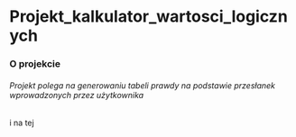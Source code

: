 # Projekt_kalkulator_wartosci_logicznych 


### O projekcie

###### Projekt polega na generowaniu tabeli prawdy na podstawie przesłanek wprowadzonych przez użytkownika 
i na tej
